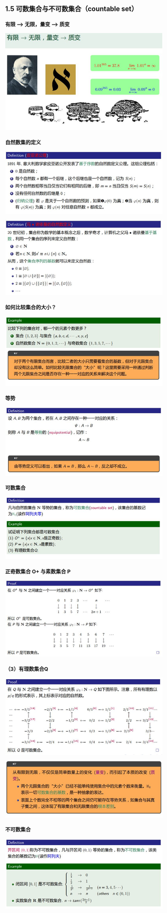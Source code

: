 ## 1.5 可数集合与不可数集合（countable set）
### 有限 ——> 无限，量变 ——> 质变
![26](https://github.com/Alex5Moon/mooc/blob/master/DiscreteMathematics/1SetTheoryBasic/pic/26.JPG)
### 自然数集的定义
![27](https://github.com/Alex5Moon/mooc/blob/master/DiscreteMathematics/1SetTheoryBasic/pic/27.JPG)
> 
![28](https://github.com/Alex5Moon/mooc/blob/master/DiscreteMathematics/1SetTheoryBasic/pic/28.JPG)
### 如何比较集合的大小？
![29](https://github.com/Alex5Moon/mooc/blob/master/DiscreteMathematics/1SetTheoryBasic/pic/29.JPG)
### 等势
![30](https://github.com/Alex5Moon/mooc/blob/master/DiscreteMathematics/1SetTheoryBasic/pic/30.JPG)
### 可数集合
![31](https://github.com/Alex5Moon/mooc/blob/master/DiscreteMathematics/1SetTheoryBasic/pic/31.JPG)
### 正奇数集合 O+ 与素数集合 P
![32](https://github.com/Alex5Moon/mooc/blob/master/DiscreteMathematics/1SetTheoryBasic/pic/32.JPG)
### （3）有理数集合Q
![33](https://github.com/Alex5Moon/mooc/blob/master/DiscreteMathematics/1SetTheoryBasic/pic/33.JPG)
> 
![34](https://github.com/Alex5Moon/mooc/blob/master/DiscreteMathematics/1SetTheoryBasic/pic/34.JPG)
### 不可数集合
![35](https://github.com/Alex5Moon/mooc/blob/master/DiscreteMathematics/1SetTheoryBasic/pic/35.JPG)

